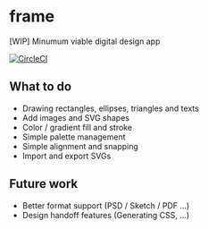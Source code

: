 # frame

[WIP] Minumum viable digital design app

[![CircleCI](https://circleci.com/gh/seanchas116/frame.svg?style=svg)](https://circleci.com/gh/seanchas116/frame)

## What to do

* Drawing rectangles, ellipses, triangles and texts
* Add images and SVG shapes
* Color / gradient fill and stroke
* Simple palette management
* Simple alignment and snapping
* Import and export SVGs

## Future work

* Better format support (PSD / Sketch / PDF ...)
* Design handoff features (Generating CSS, ...)
